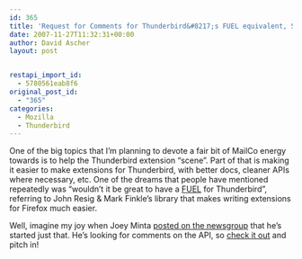 ```yaml
---
id: 365
title: 'Request for Comments for Thunderbird&#8217;s FUEL equivalent, STEEL'
date: 2007-11-27T11:32:31+00:00
author: David Ascher
layout: post


restapi_import_id:
  - 5780561eab8f6
original_post_id:
  - "365"
categories:
  - Mozilla
  - Thunderbird
---
```

One of the big topics that I&#8217;m planning to devote a fair bit of MailCo energy towards is to help the Thunderbird extension &#8220;scene&#8221;. Part of that is making it easier to make extensions for Thunderbird, with better docs, cleaner APIs where necessary, etc. One of the dreams that people have mentioned repeatedly was &#8220;wouldn&#8217;t it be great to have a [FUEL](http://wiki.mozilla.org/FUEL) for Thunderbird&#8221;, referring to John Resig & Mark Finkle&#8217;s library that makes writing extensions for Firefox much easier.

Well, imagine my joy when Joey Minta [posted on the newsgroup](http://groups.google.com/group/mozilla.dev.apps.thunderbird/browse_frm/thread/e62bdf382a7f2879) that he&#8217;s started just that. He&#8217;s looking for comments on the API, so [check it out](http://wiki.mozilla.org/User:Jminta/Steel) and pitch in!